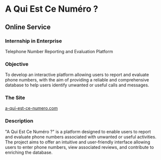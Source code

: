# A Qui Est Ce Numéro ?

## Online Service

### Internship in Enterprise
Telephone Number Reporting and Evaluation Platform

### Objective
To develop an interactive platform allowing users to report and evaluate phone numbers, with the aim of providing a reliable and comprehensive database to help users identify unwanted or useful calls and messages.

### The Site
[a-qui-est-ce-numero.com](http://a-qui-est-ce-numero.com)

### Description

"A Qui Est Ce Numéro ?" is a platform designed to enable users to report and evaluate phone numbers associated with unwanted or useful activities. The project aims to offer an intuitive and user-friendly interface allowing users to enter phone numbers, view associated reviews, and contribute to enriching the database.

